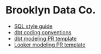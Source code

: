 # Brooklyn Data Co.

  - [SQL style guide](sql_style_guide.md)
  - [dbt coding conventions](dbt_coding_conventions.md)
  - [dbt modeling PR template](pr_templates/dbt_modeling_pr.md)
  - [Looker modeling PR template](https://github.com/brooklyn-data/co/blob/master/pr_templates/looker_modeling_pr.md)
